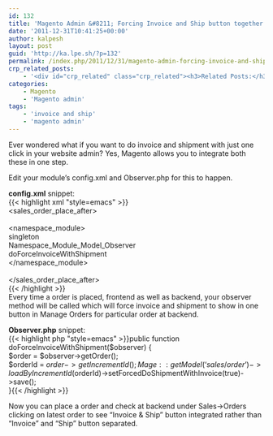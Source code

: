 ```yaml
---
id: 132
title: 'Magento Admin &#8211; Forcing Invoice and Ship button together'
date: '2011-12-31T10:41:25+00:00'
author: kalpesh
layout: post
guid: 'http://ka.lpe.sh/?p=132'
permalink: /index.php/2011/12/31/magento-admin-forcing-invoice-and-ship-button-together/
crp_related_posts:
    - '<div id="crp_related" class="crp_related"><h3>Related Posts:</h3><ul><li><a href="http://ka.lpe.sh/2012/01/08/magento-save-shipment-information-tracking-number-carrier-code-programatically/"     class="crp_title">Magento: Save shipment information of order programatically</a></li><li><a href="http://ka.lpe.sh/2012/01/17/magento-adding-column-to-sales_flat_order_item-sales_flat_invoice_item-and-sales_flat_shipment_item/"     class="crp_title">Magento: Adding column to sales_flat_order_item, sales_flat_invoice_item and sales_flat_shipment_item</a></li><li><a href="http://ka.lpe.sh/2012/01/17/magento-linking-multiple-shipments-with-their-invoices/"     class="crp_title">Magento: Linking multiple shipments with their invoices</a></li><li><a href="http://ka.lpe.sh/2013/04/28/magento-get-all-invoices-and-shipments-of-an-order/"     class="crp_title">Magento get all invoices and shipments of an order</a></li><li><a href="http://ka.lpe.sh/2013/05/10/magento-add-attribute-to-order/"     class="crp_title">Magento add attribute to order</a></li></ul></div>'
categories:
    - Magento
    - 'Magento admin'
tags:
    - 'invoice and ship'
    - 'magento admin'
---
```


Ever wondered what if you want to do invoice and shipment with just one click in your website admin? Yes, Magento allows you to integrate both these in one step.

Edit your module’s config.xml and Observer.php for this to happen.

**config.xml** snippet:  
{{< highlight xml "style=emacs" >}}<events>  
 <sales_order_place_after>  
 <observers>  
 <namespace_module>  
 <type>singleton</type>  
 <class>Namespace_Module_Model_Observer</class>  
 <method>doForceInvoiceWithShipment</method>  
 </namespace_module>  
 </observers>  
 </sales_order_place_after>  
</events>{{< /highlight >}}  
Every time a order is placed, frontend as well as backend, your observer method will be called which will force invoice and shipment to show in one button in Manage Orders for particular order at backend.

**Observer.php** snippet:  
{{< highlight php "style=emacs" >}}public function doForceInvoiceWithShipment($observer) {  
 $order = $observer->getOrder();  
 $orderId = $order->getIncrementId();  
 Mage::getModel(‘sales/order’)->loadByIncrementId($orderId)->setForcedDoShipmentWithInvoice(true)->save();  
}{{< /highlight >}}

Now you can place a order and check at backend under Sales->Orders clicking on latest order to see “Invoice &amp; Ship” button integrated rather than “Invoice” and “Ship” button separated.